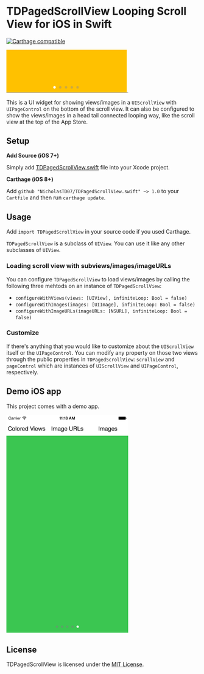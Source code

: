 # TDPagedScrollView Looping Scroll View for iOS in Swift

[![Carthage compatible](https://img.shields.io/badge/Carthage-compatible-4BC51D.svg?style=flat)](https://github.com/Carthage/Carthage)

<img src="./Graphics/showcase.gif" alt="Demo app" width="320">

This is a UI widget for showing views/images in a `UIScrollView` with
`UIPageControl` on the bottom of the scroll view. It can also be configured to
show the views/images in a head tail connected looping way, like the scroll view
at the top of the App Store.

## Setup

**Add Source (iOS 7+)**

Simply add [TDPagedScrollView.swift](./TDPagedScrollView/TDPagedScrollView.swift) file into your Xcode project.

**Carthage (iOS 8+)**

Add `github "NicholasTD07/TDPagedScrollView.swift" ~> 1.0` to your `Cartfile`
and then run `carthage update`.

## Usage

Add `import TDPagedScrollView` in your source code if you used Carthage.

`TDPagedScrollView` is a subclass of `UIView`. You can use it like any other
subclasses of `UIView`.

### Loading scroll view with subviews/images/imageURLs

You can configure `TDPagedScrollView` to load views/images by calling the
following three mehtods on an instance of `TDPagedScrollView`:

* `configureWithViews(views: [UIView], infiniteLoop: Bool = false)`
* `configureWithImages(images: [UIImage], infiniteLoop: Bool = false)`
* `configureWithImageURLs(imageURLs: [NSURL], infiniteLoop: Bool = false)`

### Customize

If there's anything that you would like to customize about the `UIScrollView`
itself or the `UIPageControl`. You can modify any property on those two views
through the public properties in `TDPagedScrollView`: `scrollView` and
`pageControl` which are instances of `UIScrollView` and `UIPageControl`,
respectively.

## Demo iOS app

This project comes with a demo app.


<img src="./Graphics/demo_iOS_app.png" alt="Demo app" width="320">

## License

TDPagedScrollView is licensed under the [MIT License](./LICENSE).
